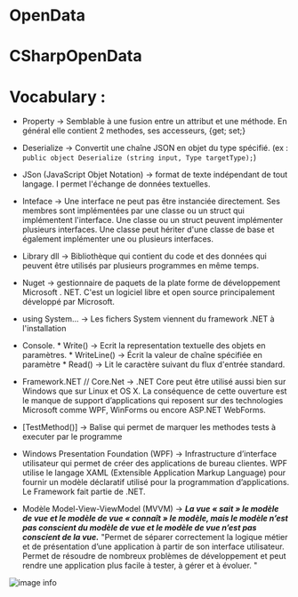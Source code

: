# OpenData

# CSharpOpenData

# Vocabulary :

* Property -> Semblable à une fusion entre un attribut et une méthode. En général elle contient 2 methodes, ses accesseurs, {get; set;}

* Deserialize -> Convertit une chaîne JSON en objet du type spécifié. (ex : ``` public object Deserialize (string input, Type targetType); ```)

* JSon (JavaScript Objet Notation) -> format de texte indépendant de tout langage. I permet l'échange de données textuelles. 

* Inteface -> Une interface ne peut pas être instanciée directement. Ses membres sont implémentées par une classe ou un struct qui implémentent l'interface.
Une classe ou un struct peuvent implémenter plusieurs interfaces. Une classe peut hériter d'une classe de base et également implémenter une ou plusieurs interfaces.

* Library dll -> Bibliothèque qui contient du code et des données qui peuvent être utilisés par plusieurs programmes en même temps.

* Nuget -> gestionnaire de paquets de la plate forme de développement Microsoft . NET. C'est un logiciel libre et open source principalement développé par Microsoft.

* using System... -> Les fichers System viennent du framework .NET à l'installation

* Console. * Write() -> Ecrit la representation textuelle des objets en paramètres.
           * WriteLine() -> Écrit la valeur de chaîne spécifiée en paramètre
           * Read() -> Lit le caractère suivant du flux d'entrée standard.
          

* Framework.NET // Core.Net -> .NET Core peut être utilisé aussi bien sur Windows que sur Linux et OS X.
La conséquence de cette ouverture est le manque de support d’applications qui reposent sur des technologies Microsoft comme WPF, WinForms ou encore ASP.NET WebForms.

* [TestMethod()] -> Balise qui permet de marquer les methodes tests à executer par le programme

* Windows Presentation Foundation (WPF) ->  Infrastructure d’interface utilisateur qui permet de créer des applications de bureau clientes. WPF utilise le langage XAML (Extensible Application Markup Language) pour fournir un modèle déclaratif utilisé pour la programmation d’applications. Le Framework fait partie de .NET.

 * Modèle Model-View-ViewModel (MVVM) -> _**La vue « sait » le modèle de vue et le modèle de vue « connaît » le modèle, mais le modèle n’est pas conscient du modèle de vue et le modèle de vue n’est pas conscient de la vue.**_
"Permet de séparer correctement la logique métier et de présentation d’une application à partir de son interface utilisateur. Permet de résoudre de nombreux problèmes de développement et peut rendre une application plus facile à tester, à gérer et à évoluer. "
 
![image info](https://docs.microsoft.com/fr-fr/xamarin/xamarin-forms/enterprise-application-patterns/mvvm-images/mvvm.png)
